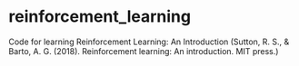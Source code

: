 # reinforcement_learning
Code for learning Reinforcement Learning: An Introduction (Sutton, R. S., & Barto, A. G. (2018). Reinforcement learning: An introduction. MIT press.)
